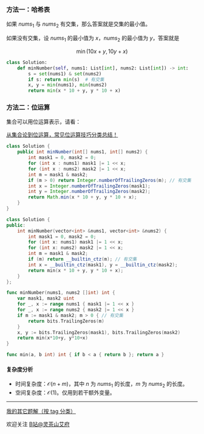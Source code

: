 ### 方法一：哈希表

如果 $\textit{nums}_1$ 与 $\textit{nums}_2$ 有交集，那么答案就是交集的最小值。

如果没有交集，设 $\textit{nums}_1$ 的最小值为 $x$，$\textit{nums}_2$ 的最小值为 $y$，答案就是 

$$
\min(10x+y, 10y+x)
$$

```py
class Solution:
    def minNumber(self, nums1: List[int], nums2: List[int]) -> int:
        s = set(nums1) & set(nums2)
        if s: return min(s)  # 有交集
        x, y = min(nums1), min(nums2)
        return min(x * 10 + y, y * 10 + x)
```

### 方法二：位运算

集合可以用位运算表示，请看：

[从集合论到位运算，常见位运算技巧分类总结！](https://leetcode.cn/circle/discuss/CaOJ45/)

```java [sol1-Java]
class Solution {
    public int minNumber(int[] nums1, int[] nums2) {
        int mask1 = 0, mask2 = 0;
        for (int x : nums1) mask1 |= 1 << x;
        for (int x : nums2) mask2 |= 1 << x;
        int m = mask1 & mask2;
        if (m > 0) return Integer.numberOfTrailingZeros(m); // 有交集
        int x = Integer.numberOfTrailingZeros(mask1);
        int y = Integer.numberOfTrailingZeros(mask2);
        return Math.min(x * 10 + y, y * 10 + x);
    }
}
```

```cpp [sol1-C++]
class Solution {
public:
    int minNumber(vector<int> &nums1, vector<int> &nums2) {
        int mask1 = 0, mask2 = 0;
        for (int x: nums1) mask1 |= 1 << x;
        for (int x: nums2) mask2 |= 1 << x;
        int m = mask1 & mask2;
        if (m) return __builtin_ctz(m); // 有交集
        int x = __builtin_ctz(mask1), y = __builtin_ctz(mask2);
        return min(x * 10 + y, y * 10 + x);
    }
};
```

```go [sol1-Go]
func minNumber(nums1, nums2 []int) int {
	var mask1, mask2 uint
	for _, x := range nums1 { mask1 |= 1 << x }
	for _, x := range nums2 { mask2 |= 1 << x }
	if m := mask1 & mask2; m > 0 { // 有交集
		return bits.TrailingZeros(m)
	}
	x, y := bits.TrailingZeros(mask1), bits.TrailingZeros(mask2)
	return min(x*10+y, y*10+x)
}

func min(a, b int) int { if b < a { return b }; return a }
```

#### 复杂度分析

- 时间复杂度：$\mathcal{O}(n+m)$，其中 $n$ 为 $\textit{nums}_1$ 的长度，$m$ 为 $\textit{nums}_2$ 的长度。
- 空间复杂度：$\mathcal{O}(1)$。仅用到若干额外变量。

---

[我的其它题解（按 tag 分类）](https://github.com/EndlessCheng/codeforces-go/blob/master/leetcode/SOLUTIONS.md)

欢迎关注 [B站@灵茶山艾府](https://space.bilibili.com/206214)
